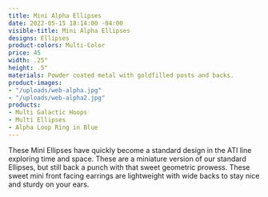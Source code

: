 ```yaml
---
title: Mini Alpha Ellipses
date: 2022-05-15 18:14:00 -04:00
visible-title: Mini Alpha Ellipses
designs: Ellipses
product-colors: Multi-Color
price: 45
width: .25"
height: .5"
materials: Powder coated metal with goldfilled posts and backs.
product-images:
- "/uploads/web-alpha.jpg"
- "/uploads/web-alpha2.jpg"
products:
- Multi Galactic Hoops
- Multi Ellipses
- Alpha Loop Ring in Blue
---
```


These Mini Ellipses have quickly become a standard design in the ATI line exploring time and space. These are a miniature version of our standard Ellipses, but still back a punch with that sweet geometric prowess. These sweet mini front facing earrings are lightweight with wide backs to stay nice and sturdy on your ears.